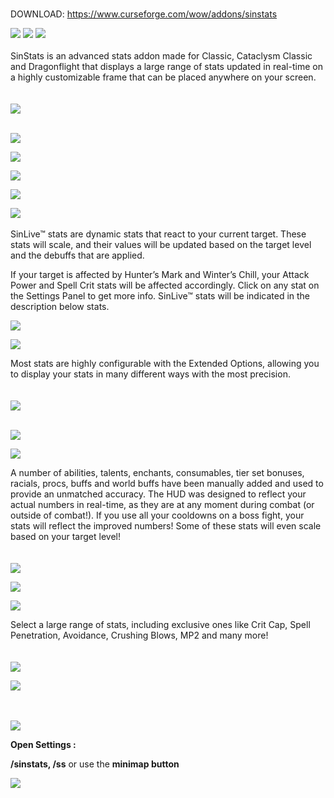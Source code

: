 <br />

DOWNLOAD: https://www.curseforge.com/wow/addons/sinstats

![](https://img.shields.io/badge/Supports-Dragonflight-orange?style=flat&logo=battledotnet&logoColor=orange) 
![](https://img.shields.io/badge/Supports-Cataclysm-blue?style=flat&logo=battledotnet&logoColor=blue)  ![](https://img.shields.io/badge/Supports-Classic-blueviolet?style=flat&logo=battledotnet&logoColor=blueviolet) 
<br />
<br />
SinStats is an advanced stats addon made for Classic, Cataclysm Classic and Dragonflight that displays a large range of stats updated in real-time on a highly customizable frame that can be placed anywhere on your screen.  
<br />
<br />
![](https://i.imgur.com/lAVoHGa.png)
<br />
<br />

![](https://i.imgur.com/nTGv7Bj.png)

 

![](https://i.imgur.com/qEbTpzd.png)

![](https://i.imgur.com/XYZG70J.png)


![](https://i.imgur.com/lAVoHGa.png)
<br />

![](https://i.imgur.com/7ppsr5j.png)
<br /><br />
SinLive™ stats are dynamic stats that react to your current target. These stats will scale, and their values will be updated based on the target level and the debuffs that are applied.

If your target is affected by Hunter’s Mark and Winter’s Chill, your Attack Power and Spell Crit stats will be affected accordingly. Click on any stat on the Settings Panel to get more info. SinLive™ stats will be indicated in the description below stats.

![](https://i.imgur.com/lAVoHGa.png)
<br />

![](https://i.imgur.com/dOzQ0Jz.png)

Most stats are highly configurable with the Extended Options, allowing you to display your stats in many different ways with the most precision.
<br /><br /><br />
![](https://i.imgur.com/KTIQoZM.png)
<br /><br />

![](https://i.imgur.com/lAVoHGa.png)

![](https://i.imgur.com/h1Avher.png)

A number of abilities, talents, enchants, consumables, tier set bonuses, racials, procs, buffs and world buffs have been manually added and used to provide an unmatched accuracy. The HUD was designed to reflect your actual numbers in real-time, as they are at any moment during combat (or outside of combat!). If you use all your cooldowns on a boss fight, your stats will reflect the improved numbers! Some of these stats will even scale based on your target level!
<br /><br /><br />
![](https://i.imgur.com/Xizkcww.png)

![](https://i.imgur.com/lAVoHGa.png)
<br />


![](https://i.imgur.com/amgPWuK.png)

Select a large range of stats, including exclusive ones like Crit Cap, Spell Penetration, Avoidance, Crushing Blows, MP2 and many more!
<br /><br /><br />
![](https://i.imgur.com/6QSBkow.jpg)

![](https://i.imgur.com/lAVoHGa.png)
<br /><br /><br />

![](https://i.imgur.com/0O2JdDj.png)

**Open Settings :**

**/sinstats, /ss** or use the **minimap button**

![](https://i.imgur.com/8axfbIZ.png)

<br />
